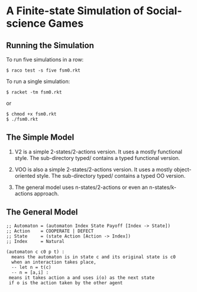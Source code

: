 A Finite-state Simulation of Social-science Games
=================================================

Running the Simulation
----------------------

To run five simulations in a row: 

    $ raco test -s five fsm0.rkt 


To run a single simulation: 

    $ racket -tm fsm0.rkt 
or 

    $ chmod +x fsm0.rkt 
    $ ./fsm0.rkt 

The Simple Model
----------------

1. V2 is a simple 2-states/2-actions version. It uses a mostly functional
style. The sub-directory typed/ contains a typed functional version. 

2. VOO is also a simple 2-states/2-actions version. It uses a mostly
object-oriented style. The sub-directory typed/ contains a typed OO
version. 

3. The general model uses n-states/2-actions or even an n-states/k-actions
approach. 


The General Model 
-----------------

    ;; Automaton = (automaton Index State Payoff [Index -> State])
    ;; Action    = COOPERATE | DEFECT 
    ;; State     = (state Action [Action -> Index])
    ;; Index     = Natural

    (automaton c c0 p t) :
      means the automaton is in state c and its original state is c0
      when an interaction takes place,
      -- let n = t(c) 
      -- n = [a,i] :
	 means it takes action a and uses i(o) as the next state
	 if o is the action taken by the other agent 

